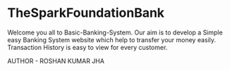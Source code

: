 # TheSparkFoundationBank
Welcome you all to Basic-Banking-System. Our aim is to develop a Simple easy Banking System website which help to transfer your money easily. Transaction History is easy to view for every customer.


AUTHOR - ROSHAN KUMAR JHA
